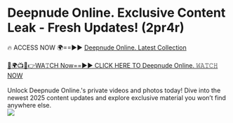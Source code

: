 # Deepnude Online. Exclusive Content Leak - Fresh Updates! (2pr4r)

🔥 ACCESS NOW 🌍==►► <a href="https://tinyurl.com/yc657z5k" rel="nofollow">Deepnude Online. Latest Collection</a>
<br><br>
[🔴🌍📺📱👉WA𝚃CH Now==►► CLICK HERE TO Deepnude Online. 𝚆𝙰𝚃𝙲𝙷 NOW](https://tinyurl.com/yc657z5k)
<br><br>
Unlock Deepnude Online.'s private videos and photos today! Dive into the newest 2025 content updates and explore exclusive material you won’t find anywhere else.
<br>
<a href="https://tinyurl.com/yc657z5k" rel="nofollow" data-target="animated-image.originalLink"><img src="https://camo.githubusercontent.com/8a4f000d20f83aca3bf7ec5f350d767afa0574a8a352519fd8cfa583a6f93a33/68747470733a2f2f692e696d6775722e636f6d2f644a486b345a712e676966" data-canonical-src="https://i.imgur.com/dJHk4Zq.gif" style="max-width: 100%; display: inline-block;" data-target="animated-image.originalImage"></a>
<br>
